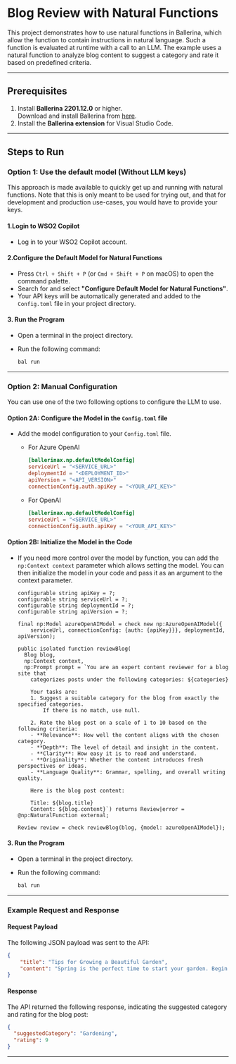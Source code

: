 # Blog Review with Natural Functions

This project demonstrates how to use natural functions in Ballerina, which allow the function to contain instructions in natural language. Such a function is evaluated at runtime with a call to an LLM. The example uses a natural function to analyze blog content to suggest a category and rate it based on predefined criteria.

---

## Prerequisites

1. Install **Ballerina 2201.12.0** or higher.  
   Download and install Ballerina from [here](https://ballerina.io/downloads/).
2. Install the **Ballerina extension** for Visual Studio Code.

---

## Steps to Run

### **Option 1: Use the default model (Without LLM keys)**

This approach is made available to quickly get up and running with natural functions. Note that this is only meant to be used for trying out, and that for development and production use-cases, you would have to provide your keys.

#### 1.Login to WSO2 Copilot

- Log in to your WSO2 Copilot account.

#### 2.Configure the Default Model for Natural Functions

- Press `Ctrl + Shift + P` (or `Cmd + Shift + P` on macOS) to open the command palette.
- Search for and select **"Configure Default Model for Natural Functions"**.
- Your API keys will be automatically generated and added to the `Config.toml` file in your project directory.

#### 3. Run the Program

- Open a terminal in the project directory.
- Run the following command:

  ```bash
  bal run
  ```

---

### **Option 2: Manual Configuration**

You can use one of the two following options to configure the LLM to use.

#### Option 2A: Configure the Model in the `Config.toml` file

- Add the model configuration to your `Config.toml` file.
  - For Azure OpenAI

    ```toml
    [ballerinax.np.defaultModelConfig]
    serviceUrl = "<SERVICE_URL>"
    deploymentId = "<DEPLOYMENT_ID>"
    apiVersion = "<API_VERSION>"
    connectionConfig.auth.apiKey = "<YOUR_API_KEY>"
    ```

  - For OpenAI

    ```toml
    [ballerinax.np.defaultModelConfig]
    serviceUrl = "<SERVICE_URL>"
    connectionConfig.auth.apiKey = "<YOUR_API_KEY>"
    ```

#### Option 2B: Initialize the Model in the Code

- If you need more control over the model by function, you can add the `np:Context context` parameter which allows setting the model. You can then initialize the model in your code and pass it as an argument to the context parameter.

  ```ballerina
  configurable string apiKey = ?;
  configurable string serviceUrl = ?;
  configurable string deploymentId = ?;
  configurable string apiVersion = ?;

  final np:Model azureOpenAIModel = check new np:AzureOpenAIModel({
      serviceUrl, connectionConfig: {auth: {apiKey}}}, deploymentId, apiVersion);

  public isolated function reviewBlog(
    Blog blog,
    np:Context context,
    np:Prompt prompt = `You are an expert content reviewer for a blog site that 
      categorizes posts under the following categories: ${categories}

      Your tasks are:
      1. Suggest a suitable category for the blog from exactly the specified categories. 
          If there is no match, use null.

      2. Rate the blog post on a scale of 1 to 10 based on the following criteria:
      - **Relevance**: How well the content aligns with the chosen category.
      - **Depth**: The level of detail and insight in the content.
      - **Clarity**: How easy it is to read and understand.
      - **Originality**: Whether the content introduces fresh perspectives or ideas.
      - **Language Quality**: Grammar, spelling, and overall writing quality.

      Here is the blog post content:

      Title: ${blog.title}
      Content: ${blog.content}`) returns Review|error = @np:NaturalFunction external;

  Review review = check reviewBlog(blog, {model: azureOpenAIModel});
  ```

#### 3. Run the Program

- Open a terminal in the project directory.
- Run the following command:

  ```bash
  bal run
  ```

---

### **Example Request and Response**

#### **Request Payload**
The following JSON payload was sent to the API:

```json
{
    "title": "Tips for Growing a Beautiful Garden",
    "content": "Spring is the perfect time to start your garden. Begin by preparing your soil with organic compost and ensure proper drainage. Choose plants suitable for your climate zone, and remember to water them regularly. Don't forget to mulch to retain moisture and prevent weeds."
}
```

#### **Response**
The API returned the following response, indicating the suggested category and rating for the blog post:

```json
{
  "suggestedCategory": "Gardening",
  "rating": 9
}
```

---
